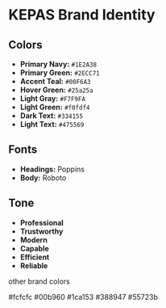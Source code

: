 # KEPAS Brand Identity

## Colors

- **Primary Navy:** `#1E2A38`
- **Primary Green:** `#2ECC71`
- **Accent Teal:** `#00F6A3`
- **Hover Green:** `#25a25a`
- **Light Gray:** `#F7F9FA`
- **Light Green:** `#f0fdf4`
- **Dark Text:** `#334155`
- **Light Text:** `#475569`

## Fonts

- **Headings:** Poppins
- **Body:** Roboto

## Tone

- **Professional**
- **Trustworthy**
- **Modern**
- **Capable**
- **Efficient**
- **Reliable**

other brand colors

#fcfcfc
#00b960
#1ca153
#388947
#55723b
